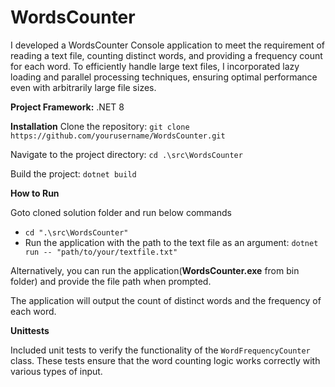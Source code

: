 # WordsCounter
I developed a WordsCounter Console application to meet the requirement of reading a text file, counting distinct words, and providing a frequency count for each word. 
To efficiently handle large text files, I incorporated lazy loading and parallel processing techniques, ensuring optimal performance even with arbitrarily large file sizes.

**Project Framework:** .NET 8

**Installation**
Clone the repository: 
`git clone https://github.com/yourusername/WordsCounter.git`

Navigate to the project directory:
`cd .\src\WordsCounter`

Build the project:
`dotnet build`

**How to Run**

Goto cloned solution folder and run below commands
  - `cd ".\src\WordsCounter"`
  - Run the application with the path to the text file as an argument:
      `dotnet run -- "path/to/your/textfile.txt"`

Alternatively, you can run the application(**WordsCounter.exe** from bin folder) and provide the file path when prompted.

The application will output the count of distinct words and the frequency of each word.

**Unittests**

Included unit tests to verify the functionality of the `WordFrequencyCounter` class. These tests ensure that the word counting logic works correctly with various types of input.
